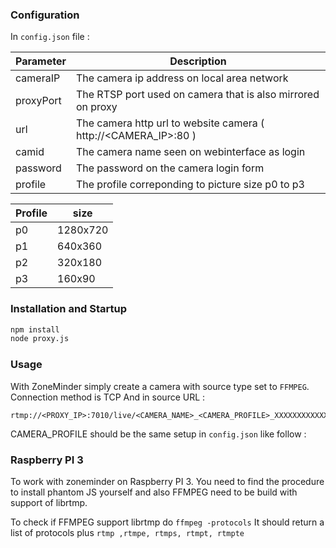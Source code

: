 ### Configuration

 In `config.json` file :

Parameter|Description
---------|-----------
cameraIP|The camera ip address on local area network
proxyPort|The RTSP port used on camera that is also mirrored on proxy
url|The camera http url to website camera ( http://<CAMERA_IP>:80 )
camid|The camera name seen on webinterface as login
password|The password on the camera login form
profile|The profile correponding to picture size p0 to p3

Profile|size
-------|----
p0|1280x720
p1|640x360
p2|320x180
p3|160x90

### Installation and Startup

 ````bash
 npm install
 node proxy.js
 ````

### Usage

 With ZoneMinder simply create a camera with source type set to `FFMPEG`.
 Connection method is TCP
 And in source URL :

	rtmp://<PROXY_IP>:7010/live/<CAMERA_NAME>_<CAMERA_PROFILE>_XXXXXXXXXXXX

 CAMERA_PROFILE should be the same setup in `config.json` like follow :

### Raspberry PI 3

 To work with zoneminder on Raspberry PI 3. You need to find the procedure to install phantom JS yourself and also FFMPEG need to be build with support of librtmp.

 To check if FFMPEG support librtmp do `ffmpeg -protocols`
 It should return a list of protocols plus `rtmp ,rtmpe, rtmps, rtmpt, rtmpte`
